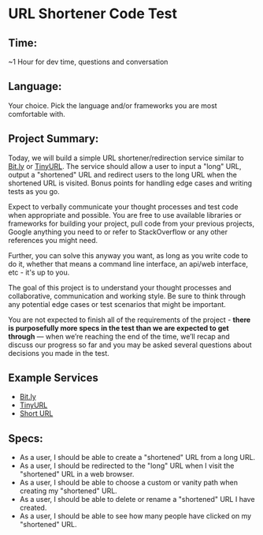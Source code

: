 # URL Shortener Code Test
## Time: 
~1 Hour for dev time, questions and conversation

## Language: 
Your choice. Pick the language and/or frameworks you are most comfortable with.

## Project Summary: 
Today, we will build a simple URL shortener/redirection service similar to [Bit.ly](https://bitly.com/) or [TinyURL](https://tinyurl.com/). The service should allow a user to input a "long" URL, output a "shortened" URL and redirect users to the long URL when the shortened URL is visited. Bonus points for handling edge cases and writing tests as you go. 

Expect to verbally communicate your thought processes and test code when appropriate and possible. You are free to use available libraries or frameworks for building your project, pull code from your previous projects, Google anything you need to or refer to StackOverflow or any other references you might need.

Further, you can solve this anyway you want, as long as you write code to do it, whether that means a command line interface, an api/web interface, etc - it's up to you.

The goal of this project is to understand your thought processes and collaborative, communication and working style. Be sure to think through any potential edge cases or test scenarios that might be important.

You are not expected to finish all of the requirements of the project - **there is purposefully more specs in the test than we are expected to get through** — when we’re reaching the end of the time, we’ll recap and discuss our progress so far and you may be asked several questions about decisions you made in the test. 


## Example Services 

* [Bit.ly](https://bitly.com/)
* [TinyURL](https://tinyurl.com/)
* [Short URL](https://www.shorturl.at/)

## Specs:

- As a user, I should be able to create a "shortened" URL from a long URL.
- As a user, I should be redirected to the "long" URL when I visit the "shortened" URL in a web browser.
- As a user, I should be able to choose a custom or vanity path when creating my "shortened" URL. 
- As a user, I should be able to delete or rename a "shortened" URL I have created.
- As a user, I should be able to see how many people have clicked on my "shortened" URL.
